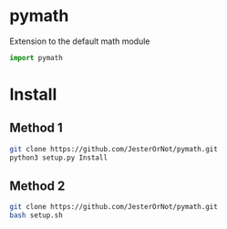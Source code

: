 # pymath
Extension to the default math module
``` python
import pymath
```
# Install
## Method 1
```bash
git clone https://github.com/JesterOrNot/pymath.git
python3 setup.py Install
```
## Method 2
```bash
git clone https://github.com/JesterOrNot/pymath.git
bash setup.sh
```